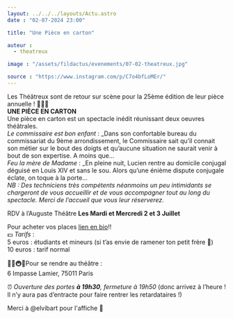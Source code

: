 ```yaml
---
layout: ../../../layouts/Actu.astro
date : "02-07-2024 23:00"

title: "Une Pièce en carton"

auteur :
  - theatreux

image : "/assets/fildactus/evenements/07-02-theatreux.jpg"

source : "https://www.instagram.com/p/C7o4bfLoMEr/"
---
```


Les Théâtreux sont de retour sur scène pour la 25ème édition de leur pièce annuelle ! 🥁🥁🥁  
__UNE PIÈCE EN CARTON__  
Une pièce en carton est un spectacle inédit réunissant deux oeuvres théâtrales.  
*Le commissaire est bon enfant* : _Dans son confortable bureau du commissariat du 9ème arrondissement, le Commissaire sait qu’il connait son métier sur le bout des doigts et qu’aucune situation ne saurait venir à bout de son expertise. A moins que...  
*Feu la mère de Madame* : _En pleine nuit, Lucien rentre au domicile conjugal déguisé en Louis XIV et sans le sou. Alors qu’une énième dispute conjugale éclate, on toque à la porte...  
_NB : Des techniciens très compétents néanmoins un peu intimidants se chargeront de vous accueillir et de vous accompagner tout au long du spectacle. Merci de l’accueil que vous leur réserverez._

RDV à l’Auguste Théâtre __Les Mardi et Mercredi 2 et 3 Juillet__

Pour acheter vos places [lien en bio](https://www.helloasso.com/associations/club-theatre-pierre-et-marie-curie)!!  
💵 *Tarifs* :  
5 euros : étudiants et mineurs (si t’as envie de ramener ton petit frère 🤷)  
10 euros : tarif normal

🚶‍♂️🚇🏇Pour se rendre au théâtre :  
6 Impasse Lamier, 75011 Paris

⏰ *Ouverture des portes __à 19h30__, fermeture à 19h50* (donc arrivez à l’heure ! Il n’y aura pas d’entracte pour faire rentrer les retardataires !)

Merci à @elvibart pour l'affiche 🌹